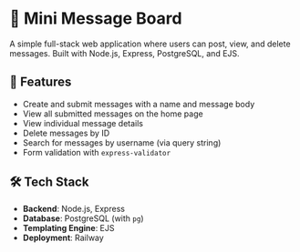 # 📝 Mini Message Board

A simple full-stack web application where users can post, view, and delete messages. Built with Node.js, Express, PostgreSQL, and EJS.

## 🚀 Features

- Create and submit messages with a name and message body
- View all submitted messages on the home page
- View individual message details
- Delete messages by ID
- Search for messages by username (via query string)
- Form validation with `express-validator`

## 🛠 Tech Stack

- **Backend**: Node.js, Express
- **Database**: PostgreSQL (with `pg`)
- **Templating Engine**: EJS
- **Deployment**: Railway
